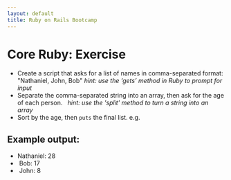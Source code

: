 ```yaml
---
layout: default
title: Ruby on Rails Bootcamp
---
```


# Core Ruby: Exercise

* Create a script that asks for a list of names in comma-separated format: "Nathaniel, John, Bob" _hint: use the ‘gets’ method in Ruby to prompt for input_
* Separate the comma-separated string into an array, then ask for the age of each person. _  hint: use the 'split' method to turn a string into an array_
* Sort by the age, then `puts` the final list. e.g. 

## Example output:

* Nathaniel: 28
*  Bob: 17
*  John: 8

